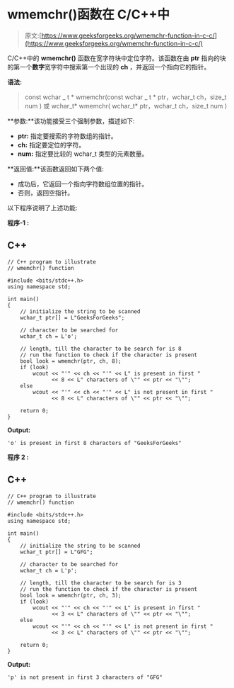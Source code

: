 # wmemchr()函数在 C/C++中

> 原文:[https://www.geeksforgeeks.org/wmemchr-function-in-c-c/](https://www.geeksforgeeks.org/wmemchr-function-in-c-c/)

C/C++中的 **wmemchr()** 函数在宽字符块中定位字符。该函数在由 **ptr** 指向的块的第一个**数字**宽字符中搜索第一个出现的 **ch** ，并返回一个指向它的指针。

**语法:**

> const wchar _ t * wmemchr(const wchar _ t * ptr，wchar_t ch，size_t num )
> 或
> wchar_t* wmemchr( wchar_t* ptr，wchar_t ch，size_t num )

**参数:**该功能接受三个强制参数，描述如下:

*   **ptr:** 指定要搜索的字符数组的指针。
*   **ch:** 指定要定位的字符。
*   **num:** 指定要比较的 wchar_t 类型的元素数量。

**返回值:**该函数返回如下两个值:

*   成功后，它返回一个指向字符数组位置的指针。
*   否则，返回空指针。

以下程序说明了上述功能:

**程序-1 :**

## C++

```
// C++ program to illustrate
// wmemchr() function

#include <bits/stdc++.h>
using namespace std;

int main()
{
    // initialize the string to be scanned
    wchar_t ptr[] = L"GeeksForGeeks";

    // character to be searched for
    wchar_t ch = L'o';

    // length, till the character to be search for is 8
    // run the function to check if the character is present
    bool look = wmemchr(ptr, ch, 8);
    if (look)
        wcout << "'" << ch << "'" << L" is present in first "
              << 8 << L" characters of \"" << ptr << "\"";
    else
        wcout << "'" << ch << "'" << L" is not present in first "
              << 8 << L" characters of \"" << ptr << "\"";

    return 0;
}
```

**Output:** 

```
'o' is present in first 8 characters of "GeeksForGeeks"
```

**程序 2 :**

## C++

```
// C++ program to illustrate
// wmemchr() function

#include <bits/stdc++.h>
using namespace std;

int main()
{
    // initialize the string to be scanned
    wchar_t ptr[] = L"GFG";

    // character to be searched for
    wchar_t ch = L'p';

    // length, till the character to be search for is 3
    // run the function to check if the character is present
    bool look = wmemchr(ptr, ch, 3);
    if (look)
        wcout << "'" << ch << "'" << L" is present in first "
              << 3 << L" characters of \"" << ptr << "\"";
    else
        wcout << "'" << ch << "'" << L" is not present in first "
              << 3 << L" characters of \"" << ptr << "\"";

    return 0;
}
```

**Output:** 

```
'p' is not present in first 3 characters of "GFG"
```